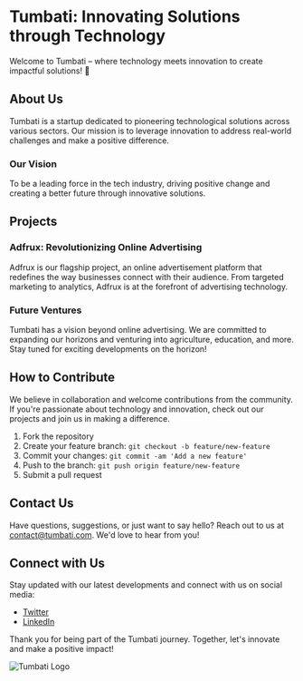 # Tumbati: Innovating Solutions through Technology

Welcome to Tumbati – where technology meets innovation to create impactful solutions! 🚀

## About Us

Tumbati is a startup dedicated to pioneering technological solutions across various sectors. Our mission is to leverage innovation to address real-world challenges and make a positive difference.

### Our Vision

To be a leading force in the tech industry, driving positive change and creating a better future through innovative solutions.

## Projects

### Adfrux: Revolutionizing Online Advertising

Adfrux is our flagship project, an online advertisement platform that redefines the way businesses connect with their audience. From targeted marketing to analytics, Adfrux is at the forefront of advertising technology.

### Future Ventures

Tumbati has a vision beyond online advertising. We are committed to expanding our horizons and venturing into agriculture, education, and more. Stay tuned for exciting developments on the horizon!

## How to Contribute

We believe in collaboration and welcome contributions from the community. If you're passionate about technology and innovation, check out our projects and join us in making a difference.

1. Fork the repository
2. Create your feature branch: `git checkout -b feature/new-feature`
3. Commit your changes: `git commit -am 'Add a new feature'`
4. Push to the branch: `git push origin feature/new-feature`
5. Submit a pull request

## Contact Us

Have questions, suggestions, or just want to say hello? Reach out to us at [contact@tumbati.com](mailto:contact@tumbati.com). We'd love to hear from you!

## Connect with Us

Stay updated with our latest developments and connect with us on social media:

- [Twitter](https://twitter.com/tumbatiOnX)
- [LinkedIn](https://www.linkedin.com/company/tumbati)

Thank you for being part of the Tumbati journey. Together, let's innovate and make a positive impact!

![Tumbati Logo](https://avatars.githubusercontent.com/u/65767718?s=400&u=1cc9a593743a72d7b526f243bbb3cf58b1e245cd&v=4)
